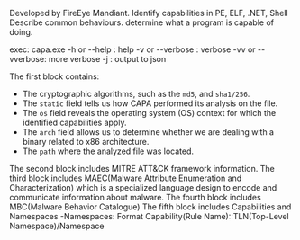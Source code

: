 Developed by FireEye Mandiant.
Identify capabilities in PE, ELF, .NET, Shell 
Describe common behaviours.
determine what a program is capable of doing.

exec: capa.exe <program> <switch>
	-h or --help :  help
	-v or --verbose : verbose
	-vv or --vverbose: more verbose
	-j : output to json

The first block contains:
- The cryptographic algorithms, such as the `md5`, and `sha1/256`.
- The `static` field tells us how CAPA performed its analysis on the file.
- The `os` field reveals the operating system (OS) context for which the identified capabilities apply.
- The `arch` field allows us to determine whether we are dealing with a binary related to x86 architecture.
- The `path` where the analyzed file was located.

The second block includes MITRE ATT&CK framework information.
The third block includes MAEC(Malware Attribute Enumeration and Characterization) which is a specialized language design to encode and communicate information about malware.
The fourth block includes MBC(Malware Behavior Catalogue)
The fifth block includes Capabilities and Namespaces
	-Namespaces: Format
		Capability(Rule Name)::TLN(Top-Level Namespace)/Namespace
